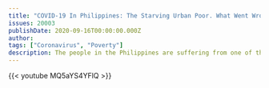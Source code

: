 ```yaml
---
title: "COVID-19 In Philippines: The Starving Urban Poor. What Went Wrong? | Insight | Poverty In Asia"
issues: 20003
publishDate: 2020-09-16T00:00:00.000Z
author: 
tags: ["Coronavirus", "Poverty"]
description: The people in the Philippines are suffering from one of the toughest and longest lockdowns in the world. As the government struggles to deal with the spread of the COVID-19 outbreak, the ultra-strict quarantine and social distancing measures which have now stretched to more than half a year, have left the economy on its knees. The move has also left millions of people jobless and hungry. The dire situation has now pushed millions of people to the brink of starvation. Why did the pandemic hit the poorest of poor so hard? With the Philippine economy slipping into its worst recession in decades, can the poor pull themselves out from the crushing poverty? Will their cries for help be heard?
---
```


{{< youtube MQ5aYS4YFlQ >}}